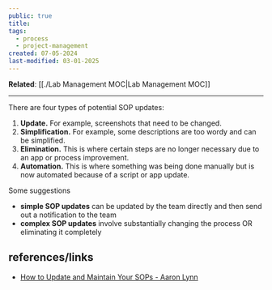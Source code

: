```yaml
---
public: true
title: 
tags:
  - process
  - project-management
created: 07-05-2024
last-modified: 03-01-2025
---
```

**Related**: [[./Lab Management MOC|Lab Management MOC]]

---
There are four types of potential SOP updates:

1. **Update.** For example, screenshots that need to be changed.
2. **Simplification.** For example, some descriptions are too wordy and can be simplified.
3. **Elimination.** This is where certain steps are no longer necessary due to an app or process improvement.
4. **Automation.** This is where something was being done manually but is now automated because of a script or app update.

Some suggestions

* **simple SOP updates** can be updated by the team directly and then send out a notification to the team
* **complex SOP updates** involve substantially changing the process OR eliminating it completely

## references/links
* [How to Update and Maintain Your SOPs - Aaron Lynn](https://aaronlynn.com/business/sops/update-maintain-sops/)
